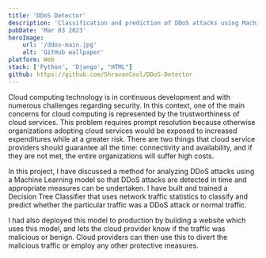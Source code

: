 ```yaml
---
title: 'DDoS Detector'
description: 'Classification and prediction of DDoS attacks using Machine Learning techniques. Using a web-based interface, the model gets its input from the user, and predicts whether the given inputs match that of a DDoS attack, or is beningn traffic.'
pubDate: 'Mar 03 2023'
heroImage:
    url: '/ddos-main.jpg'
    alt: 'GitHub wallpaper'
platform: Web
stack: ['Python', 'Django', "HTML"]
github: https://github.com/ShravanCool/DDoS-Detector
---
```


Cloud computing technology is in continuous development and with numerous challenges regarding security. In this context, one of the main concerns for cloud computing is represented by the trustworthiness of cloud services. This problem requires prompt resolution because otherwise organizations adopting cloud services would be exposed to increased expenditures while at a greater risk. There are two things that cloud service providers should guarantee all the time: connectivity and availability, and if they are not met, the entire organizations will suffer high costs.

In this project, I have discussed a method for analyzing DDoS attacks using a Machine Learning model so that DDoS attacks are detected in time and appropriate measures can be undertaken. I have built and trained a Decision Tree Classifier that uses network traffic statistics to classify and predict whether the particular traffic was a DDoS attack or normal traffic.

I had also deployed this model to production by building a website which uses this model, and lets the cloud provider know if the traffic was malicious or benign. Cloud providers can then use this to divert the malicious traffic or employ any other protective measures.
